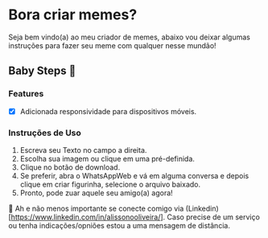 # Bora criar memes? 

Seja bem vindo(a) ao meu criador de memes, abaixo vou deixar algumas instruções para fazer seu meme com qualquer nesse mundão!

## Baby Steps 👶

### Features
- [x] Adicionada responsividade para dispositivos móveis.
      
### Instruções de Uso
1. Escreva seu Texto no campo a direita.
2. Escolha sua imagem ou clique em uma pré-definida.
3. Clique no botão de download.
4. Se preferir, abra o WhatsAppWeb e vá em alguma conversa e depois clique em criar figurinha, selecione o arquivo baixado.
5. Pronto, pode zuar aquele seu amigo(a) agora!

🔗 Ah e não menos importante se conecte comigo via (Linkedin)[https://www.linkedin.com/in/alissonooliveira/].
Caso precise de um serviço ou tenha indicações/opniões estou a uma mensagem de distância.
